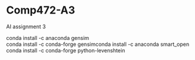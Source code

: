 # Comp472-A3
AI assignment 3


conda install -c anaconda gensim
</br>
conda install -c conda-forge gensimconda install -c anaconda smart_open
</br>
conda install -c conda-forge python-levenshtein

